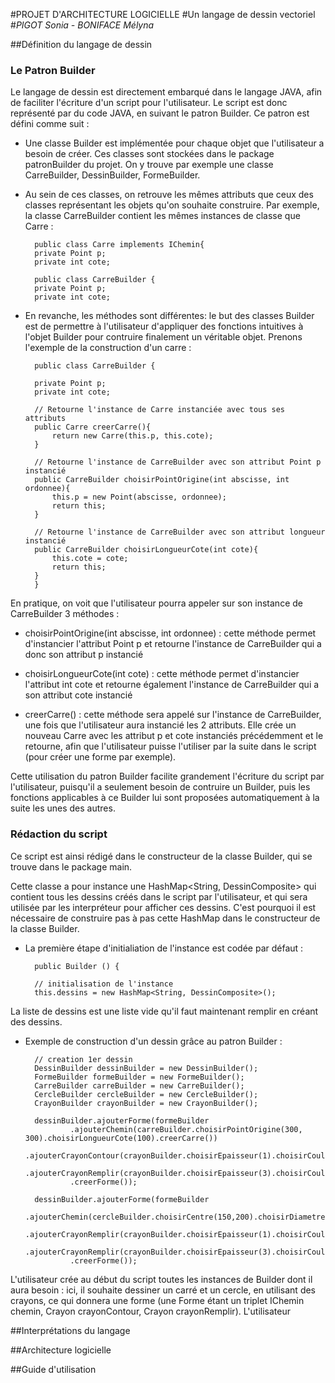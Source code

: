 #PROJET D'ARCHITECTURE LOGICIELLE
#Un langage de dessin vectoriel
#*PIGOT Sonia - BONIFACE Mélyna*

##Définition du langage de dessin

### Le Patron Builder

Le langage de dessin est directement embarqué dans le langage JAVA, afin de faciliter l'écriture d'un script pour l'utilisateur. Le script est donc représenté par du code JAVA, en suivant le patron Builder.
Ce patron est défini comme suit :

- Une classe Builder est implémentée pour chaque objet que l'utilisateur a besoin de créer. Ces classes sont stockées dans le package patronBuilder du projet. On y trouve par exemple une classe CarreBuilder, DessinBuilder, FormeBuilder.

- Au sein de ces classes, on retrouve les mêmes attributs que ceux des classes représentant les objets qu'on souhaite construire. Par exemple, la classe CarreBuilder contient les mêmes instances de classe que Carre :
	


	    public class Carre implements IChemin{
		private Point p;
    	private int cote;

		public class CarreBuilder {
		private Point p;
		private int cote;

- En revanche, les méthodes sont différentes: le but des classes Builder est de permettre à l'utilisateur d'appliquer des fonctions intuitives à l'objet Builder pour contruire finalement un véritable objet. Prenons l'exemple de la construction d'un carre : 

		



		public class CarreBuilder {

		private Point p;
		private int cote;
	
		// Retourne l'instance de Carre instanciée avec tous ses attributs
		public Carre creerCarre(){
			return new Carre(this.p, this.cote);
		}
	
		// Retourne l'instance de CarreBuilder avec son attribut Point p instancié
		public CarreBuilder choisirPointOrigine(int abscisse, int ordonnee){
			this.p = new Point(abscisse, ordonnee);
			return this;
		}
	
		// Retourne l'instance de CarreBuilder avec son attribut longueur instancié
		public CarreBuilder choisirLongueurCote(int cote){
			this.cote = cote;
			return this;
		}
		}
	

En pratique, on voit que l'utilisateur pourra appeler sur son instance de CarreBuilder 3 méthodes :

- choisirPointOrigine(int abscisse, int ordonnee) : cette méthode permet d'instancier l'attribut Point p et retourne l'instance de CarreBuilder qui a donc son attribut p instancié

- choisirLongueurCote(int cote) : cette méthode permet d'instancier l'attribut int cote et retourne également l'instance de CarreBuilder qui a son attribut cote instancié

- creerCarre() : cette méthode sera appelé sur l'instance de CarreBuilder, une fois que l'utilisateur aura instancié les 2 attributs. Elle crée un nouveau Carre avec les attribut p et cote instanciés précédemment et le retourne, afin que l'utilisateur puisse l'utiliser par la suite dans le script (pour créer une forme par exemple).


Cette utilisation du patron Builder facilite grandement l'écriture du script par l'utilisateur, puisqu'il a seulement besoin de contruire un Builder, puis les fonctions applicables à ce Builder lui sont proposées automatiquement à la suite les unes des autres. 


### Rédaction du script
Ce script est ainsi rédigé dans le constructeur de la classe Builder, qui se trouve dans le package main.

Cette classe a pour instance une HashMap<String, DessinComposite> qui contient tous les dessins créés dans le script par l'utilisateur, et qui sera utilisée par les interpréteur pour afficher ces dessins. C'est pourquoi il est nécessaire de construire pas à pas cette HashMap dans le constructeur de la classe Builder.

- La première étape d'initialiation de l'instance est codée par défaut : 

		public Builder () {

		// initialisation de l'instance
		this.dessins = new HashMap<String, DessinComposite>();

La liste de dessins est une liste vide qu'il faut maintenant remplir en créant des dessins.

- Exemple de construction d'un dessin grâce au patron Builder :


		// creation 1er dessin
		DessinBuilder dessinBuilder = new DessinBuilder();
		FormeBuilder formeBuilder = new FormeBuilder();
		CarreBuilder carreBuilder = new CarreBuilder();
		CercleBuilder cercleBuilder = new CercleBuilder();
		CrayonBuilder crayonBuilder = new CrayonBuilder();
		
		dessinBuilder.ajouterForme(formeBuilder
				.ajouterChemin(carreBuilder.choisirPointOrigine(300, 300).choisirLongueurCote(100).creerCarre())
				.ajouterCrayonContour(crayonBuilder.choisirEpaisseur(1).choisirCouleur(Couleurs.black).creerCrayon())
				.ajouterCrayonRemplir(crayonBuilder.choisirEpaisseur(3).choisirCouleur(Couleurs.blue).creerCrayon())
				.creerForme());

		dessinBuilder.ajouterForme(formeBuilder
				.ajouterChemin(cercleBuilder.choisirCentre(150,200).choisirDiametre(100).creerCercle())
				.ajouterCrayonRemplir(crayonBuilder.choisirEpaisseur(1).choisirCouleur(Couleurs.red).creerCrayon())
				.ajouterCrayonRemplir(crayonBuilder.choisirEpaisseur(3).choisirCouleur(Couleurs.purple).creerCrayon())
				.creerForme());


L'utilisateur crée au début du script toutes les instances de Builder dont il aura besoin : ici, il souhaite dessiner un carré et un cercle, en utilisant des crayons, ce qui donnera une forme (une Forme étant un triplet IChemin chemin, Crayon crayonContour, Crayon crayonRemplir). L'utilisateur






##Interprétations du langage

##Architecture logicielle

##Guide d'utilisation






